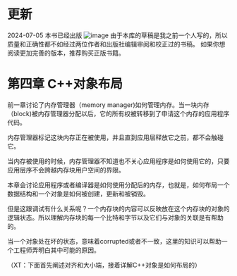 
# 更新
2024-07-05
本书已经出版
![image](https://github.com/Celthi/effective-debugging-zh/assets/5187962/29b04963-5535-432c-b56f-8a2d5dbc2ec6)
由于本库的草稿是我之前一个人写的，所以质量和正确性都不如经过两位作者和出版社编辑审阅和校正过的书稿。
如果你想阅读更加完善的版本，推荐购买正版书籍。
# 第四章 C++对象布局



前一章讨论了内存管理器（memory manager)如何管理内存。当一块内存（block)被内存管理器分配以后，它的所有权被转移到了申请这个内存的应用程序代码。


内存管理器标记这块内存正在被使用，并且直到应用层释放它之前，都不会触碰它。


当内存被使用的时候，内存管理器不知道也不关心应用程序是如何使用它的，只要应用层序不会跨越内存块用户空间的界限。



本章会讨论应用程序或者编译器是如何使用分配后的内存，也就是，如何布局一个数据结构和一个对象是如何被创建，更新和被销毁。


但是这跟调试有什么关系呢？一个内存块的内容可以反映放在这个内存块的对象的逻辑状态。所以理解内存块的每一个比特和字节以及它们与对象的关联是有帮助的。


当一个对象处在坏的状态，意味着corrupted或者不一致，这里的知识可以帮助一个工程师弄明白其中可能的原因。

（XT：下面首先阐述对齐和大小端，接着详解C++对象是如何布局的）

